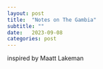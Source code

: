 ```yaml
---
layout: post
title:  "Notes on The Gambia"
subtitle: ""
date:   2023-09-08
categories: post
---
```






inspired by Maatt Lakeman






